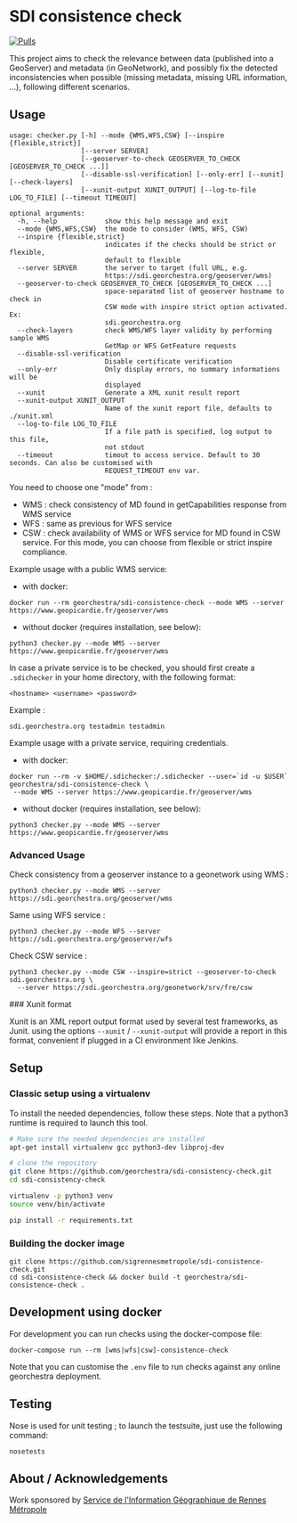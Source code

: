 # SDI consistence check

[![Pulls](https://img.shields.io/docker/pulls/georchestra/sdi-consistence-check.svg)](https://hub.docker.com/r/georchestra/sdi-consistence-check/)

This project aims to check the relevance between data (published into a GeoServer) and metadata (in GeoNetwork), and possibly fix the detected inconsistencies when possible (missing metadata, missing URL information, ...), following different scenarios.

## Usage

```
usage: checker.py [-h] --mode {WMS,WFS,CSW} [--inspire {flexible,strict}]
                  [--server SERVER]
                  [--geoserver-to-check GEOSERVER_TO_CHECK [GEOSERVER_TO_CHECK ...]]
                  [--disable-ssl-verification] [--only-err] [--xunit] [--check-layers]
                  [--xunit-output XUNIT_OUTPUT] [--log-to-file LOG_TO_FILE] [--timeout TIMEOUT]

optional arguments:
  -h, --help            show this help message and exit
  --mode {WMS,WFS,CSW}  the mode to consider (WMS, WFS, CSW)
  --inspire {flexible,strict}
                        indicates if the checks should be strict or flexible,
                        default to flexible
  --server SERVER       the server to target (full URL, e.g.
                        https://sdi.georchestra.org/geoserver/wms)
  --geoserver-to-check GEOSERVER_TO_CHECK [GEOSERVER_TO_CHECK ...]
                        space-separated list of geoserver hostname to check in
                        CSW mode with inspire strict option activated. Ex:
                        sdi.georchestra.org
  --check-layers        check WMS/WFS layer validity by performing sample WMS 
                        GetMap or WFS GetFeature requests
  --disable-ssl-verification
                        Disable certificate verification
  --only-err            Only display errors, no summary informations will be
                        displayed
  --xunit               Generate a XML xunit result report
  --xunit-output XUNIT_OUTPUT
                        Name of the xunit report file, defaults to ./xunit.xml
  --log-to-file LOG_TO_FILE
                        If a file path is specified, log output to this file,
                        not stdout
  --timeout             timout to access service. Default to 30 seconds. Can also be customised with
                        REQUEST_TIMEOUT env var.
```

You need to choose one "mode" from :

 * WMS : check consistency of MD found in getCapabilities response from WMS service
 * WFS : same as previous for WFS service
 * CSW : check availability of WMS or WFS service for MD found in CSW service.
    For this mode, you can choose from flexible or strict inspire compliance.


Example usage with a public WMS service:
 * with docker:
```
docker run --rm georchestra/sdi-consistence-check --mode WMS --server https://www.geopicardie.fr/geoserver/wms
```
 * without docker (requires installation, see below):
```
python3 checker.py --mode WMS --server https://www.geopicardie.fr/geoserver/wms
```


In case a private service is to be checked, you should first create a `.sdichecker` in your home directory, with the following format:
```
<hostname> <username> <password>
```
Example :
```
sdi.georchestra.org testadmin testadmin
```

Example usage with a private service, requiring credentials.
 * with docker:
```
docker run --rm -v $HOME/.sdichecker:/.sdichecker --user=`id -u $USER` georchestra/sdi-consistence-check \
 --mode WMS --server https://www.geopicardie.fr/geoserver/wms
```
 * without docker (requires installation, see below):
```
python3 checker.py --mode WMS --server https://www.geopicardie.fr/geoserver/wms
```

### Advanced Usage


Check consistency from a geoserver instance to a geonetwork using WMS :
```
python3 checker.py --mode WMS --server https://sdi.georchestra.org/geoserver/wms
```

Same using WFS service :
```
python3 checker.py --mode WFS --server https://sdi.georchestra.org/geoserver/wfs
```

Check CSW service :
```
python3 checker.py --mode CSW --inspire=strict --geoserver-to-check sdi.georchestra.org \
  --server https://sdi.georchestra.org/geonetwork/srv/fre/csw
```

### Xunit format

Xunit is an XML report output format used by several test frameworks, as Junit.
using the options `--xunit` / `--xunit-output` will provide a report in this
format, convenient if plugged in a CI environment like Jenkins.

## Setup

### Classic setup using a virtualenv

To install the needed dependencies, follow these steps. Note that a python3 runtime is required to launch this tool.

```bash
# Make sure the needed dependencies are installed
apt-get install virtualenv gcc python3-dev libproj-dev

# clone the repository
git clone https://github.com/georchestra/sdi-consistency-check.git
cd sdi-consistency-check

virtualenv -p python3 venv
source venv/bin/activate

pip install -r requirements.txt
```

### Building the docker image

```
git clone https://github.com/sigrennesmetropole/sdi-consistence-check.git
cd sdi-consistence-check && docker build -t georchestra/sdi-consistence-check .
```

## Development using docker

For development you can run checks using the docker-compose file:

```
docker-compose run --rm [wms|wfs|csw]-consistence-check
```

Note that you can customise the `.env` file to run checks against any online georchestra deployment.

## Testing

Nose is used for unit testing ; to launch the testsuite, just use the following command:

```
nosetests
```

## About / Acknowledgements

Work sponsored by [Service de l'Information Géographique de Rennes Métropole](https://github.com/sigrennesmetropole/)
